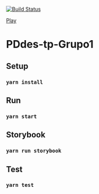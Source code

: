 [![Build Status](https://travis-ci.org/PracticaDS/pdes-tp-grupo1.svg?branch=master)](https://travis-ci.org/PracticaDS/pdes-tp-grupo1)

[Play](https://practicads.github.io/pdes-tp-grupo1/)

# PDdes-tp-Grupo1

## Setup

### `yarn install`

## Run

### `yarn start`

## Storybook

### `yarn run storybook` 


## Test

### `yarn test` 
